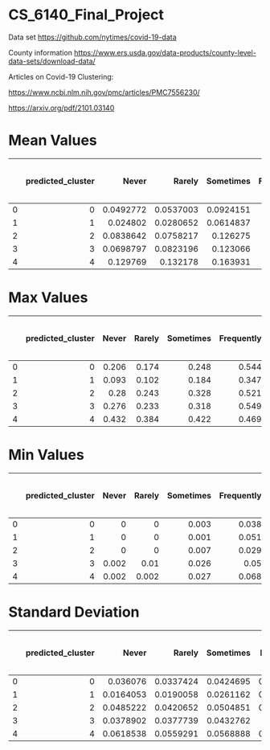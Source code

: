 # CS_6140_Final_Project

Data set https://github.com/nytimes/covid-19-data

County information https://www.ers.usda.gov/data-products/county-level-data-sets/download-data/

Articles on Covid-19 Clustering:

https://www.ncbi.nlm.nih.gov/pmc/articles/PMC7556230/

https://arxiv.org/pdf/2101.03140

# Mean Values

|    |   predicted_cluster |     Never |    Rarely |   Sometimes |   Frequently |   Always |   Rural Code |   Urban Code |   Per Less than HS |   Per Only HS |   Per Some College |   Per Bachelors or Higher |   Population |   Unemployment Rate |   Per of Median HH Income |   Per in Poverty |   Per of Cases |   Per of Deaths |
|---:|--------------------:|----------:|----------:|------------:|-------------:|---------:|-------------:|-------------:|-------------------:|--------------:|-------------------:|--------------------------:|-------------:|--------------------:|--------------------------:|-----------------:|---------------:|----------------:|
|  0 |                   0 | 0.0492772 | 0.0537003 |   0.0924151 |     0.195191 | 0.609428 |      5.58013 |      5.86538 |           0.135502 |      0.348603 |           0.31776  |                  0.198152 |      45606.1 |           0.0454359 |                  0.801266 |         0.152082 |     0.0062505  |     0.000135063 |
|  1 |                   1 | 0.024802  | 0.0280652 |   0.0614837 |     0.165464 | 0.72014  |      1.63158 |      1.5188  |           0.095802 |      0.248992 |           0.2861   |                  0.369093 |     505916   |           0.0340752 |                  1.11419  |         0.101474 |     0.0118106  |     0.000434949 |
|  2 |                   2 | 0.0838642 | 0.0758217 |   0.126275  |     0.196114 | 0.517919 |      5.82852 |      5.98642 |           0.220772 |      0.384423 |           0.260526 |                  0.134267 |      33977.1 |           0.0512139 |                  0.746644 |         0.220163 |     0.0204759  |     0.000541168 |
|  3 |                   3 | 0.0698797 | 0.0823196 |   0.123066  |     0.229623 | 0.49512  |      2.81713 |      2.52224 |           0.101575 |      0.321415 |           0.32247  |                  0.254544 |     101647   |           0.0333278 |                  1.03697  |         0.10918  |     0.00908879 |     0.00018113  |
|  4 |                   4 | 0.129769  | 0.132178  |   0.163931  |     0.226551 | 0.347556 |      6.94151 |      7.73678 |           0.116972 |      0.368056 |           0.327864 |                  0.18706  |      18179.9 |           0.0359539 |                  0.864229 |         0.133188 |     0.00547829 |     8.1e-05     |

# Max Values

|    |   predicted_cluster |   Never |   Rarely |   Sometimes |   Frequently |   Always |   Rural Code |   Urban Code |   Per Less than HS |   Per Only HS |   Per Some College |   Per Bachelors or Higher |       Population |   Unemployment Rate |   Per of Median HH Income |   Per in Poverty |   Per of Cases |   Per of Deaths |
|---:|--------------------:|--------:|---------:|------------:|-------------:|---------:|-------------:|-------------:|-------------------:|--------------:|-------------------:|--------------------------:|-----------------:|--------------------:|--------------------------:|-----------------:|---------------:|----------------:|
|  0 |                   0 |   0.206 |    0.174 |       0.248 |        0.544 |    0.889 |            9 |           12 |              0.33  |         0.522 |              0.48  |                     0.495 | 999101           |               0.113 |                   1.28405 |            0.311 |      0.0255106 |      0.00118718 |
|  1 |                   1 |   0.093 |    0.102 |       0.184 |        0.347 |    0.884 |            8 |           11 |              0.287 |         0.409 |              0.401 |                     0.785 |      1.00391e+07 |               0.074 |                   2.34523 |            0.235 |      0.0446112 |      0.00263947 |
|  2 |                   2 |   0.28  |    0.243 |       0.328 |        0.521 |    0.88  |            9 |           12 |              0.663 |         0.556 |              0.389 |                     0.36  |      1.41821e+06 |               0.193 |                   1.22787 |            0.477 |      0.139312  |      0.00402034 |
|  3 |                   3 |   0.276 |    0.233 |       0.318 |        0.549 |    0.71  |            9 |           12 |              0.289 |         0.487 |              0.461 |                     0.574 | 945726           |               0.06  |                   1.62542 |            0.23  |      0.0605116 |      0.00139425 |
|  4 |                   4 |   0.432 |    0.384 |       0.422 |        0.469 |    0.544 |            9 |           12 |              0.392 |         0.531 |              0.473 |                     0.415 | 121328           |               0.101 |                   1.3454  |            0.403 |      0.0463265 |      0.00152847 |

# Min Values

|    |   predicted_cluster |   Never |   Rarely |   Sometimes |   Frequently |   Always |   Rural Code |   Urban Code |   Per Less than HS |   Per Only HS |   Per Some College |   Per Bachelors or Higher |   Population |   Unemployment Rate |   Per of Median HH Income |   Per in Poverty |   Per of Cases |   Per of Deaths |
|---:|--------------------:|--------:|---------:|------------:|-------------:|---------:|-------------:|-------------:|-------------------:|--------------:|-------------------:|--------------------------:|-------------:|--------------------:|--------------------------:|-----------------:|---------------:|----------------:|
|  0 |                   0 |   0     |    0     |       0.003 |        0.038 |    0.3   |            1 |            1 |              0.016 |         0.161 |              0.211 |                     0.095 |          625 |               0.021 |                  0.447013 |            0.066 |    0.000226219 |               0 |
|  1 |                   1 |   0     |    0     |       0.001 |        0.051 |    0.485 |            1 |            1 |              0.012 |         0.055 |              0.114 |                     0.148 |         4123 |               0.018 |                  0.574535 |            0.027 |    0.000970167 |               0 |
|  2 |                   2 |   0     |    0     |       0.007 |        0.029 |    0.252 |            1 |            1 |              0.091 |         0.191 |              0.058 |                     0.048 |          404 |               0.017 |                  0.399225 |            0.075 |    0.000369731 |               0 |
|  3 |                   3 |   0.002 |    0.01  |       0.026 |        0.05  |    0.207 |            1 |            1 |              0.016 |         0.132 |              0.222 |                     0.108 |          769 |               0.02  |                  0.657644 |            0.038 |    0.000491025 |               0 |
|  4 |                   4 |   0.002 |    0.002 |       0.027 |        0.068 |    0.115 |            1 |            1 |              0.014 |         0.157 |              0.211 |                     0.085 |          494 |               0.014 |                  0.49271  |            0.06  |    0.000178731 |               0 |

# Standard Deviation
|    |   predicted_cluster |     Never |    Rarely |   Sometimes |   Frequently |    Always |   Rural Code |   Urban Code |   Per Less than HS |   Per Only HS |   Per Some College |   Per Bachelors or Higher |   Population |   Unemployment Rate |   Per of Median HH Income |   Per in Poverty |   Per of Cases |   Per of Deaths |
|---:|--------------------:|----------:|----------:|------------:|-------------:|----------:|-------------:|-------------:|-------------------:|--------------:|-------------------:|--------------------------:|-------------:|--------------------:|--------------------------:|-----------------:|---------------:|----------------:|
|  0 |                   0 | 0.036076  | 0.0337424 |   0.0424695 |    0.0621323 | 0.0949855 |      2.17456 |      3.13185 |          0.0459957 |     0.0615192 |          0.0473503 |                 0.0625359 |      69852.1 |          0.0128309  |                  0.118548 |        0.0377735 |     0.00521337 |     0.000184161 |
|  1 |                   1 | 0.0164053 | 0.0190058 |   0.0261162 |    0.0463609 | 0.0746932 |      1.07138 |      1.02923 |          0.0390951 |     0.0600707 |          0.0476512 |                 0.10225   |     803623   |          0.00830447 |                  0.249743 |        0.038777  |     0.00761774 |     0.000485321 |
|  2 |                   2 | 0.0485222 | 0.0420652 |   0.0504851 |    0.0626779 | 0.110685  |      2.20993 |      2.98348 |          0.0565941 |     0.0587029 |          0.0413363 |                 0.0331827 |      85904.6 |          0.0208454  |                  0.12896  |        0.0593332 |     0.0155547  |     0.000607809 |
|  3 |                   3 | 0.0378902 | 0.0377739 |   0.0432762 |    0.05717   | 0.0827215 |      1.72953 |      1.87103 |          0.0379713 |     0.0595501 |          0.0375601 |                 0.075328  |     116245   |          0.00691864 |                  0.155633 |        0.0328228 |     0.00644672 |     0.000206543 |
|  4 |                   4 | 0.0618538 | 0.0559291 |   0.0568888 |    0.0614181 | 0.0739095 |      1.86146 |      2.8751  |          0.0458042 |     0.0557286 |          0.0480552 |                 0.047309  |      17791.9 |          0.0111677  |                  0.125538 |        0.0381421 |     0.00499922 |     0.000159463 |
